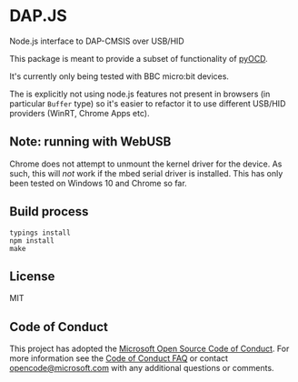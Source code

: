 # DAP.JS

Node.js interface to DAP-CMSIS over USB/HID

This package is meant to provide a subset of functionality of [pyOCD](https://github.com/mbedmicro/pyOCD).

It's currently only being tested with BBC micro:bit devices.

The is explicitly not using node.js features not present in browsers (in particular `Buffer` type)
so it's easier to refactor it to use different USB/HID providers (WinRT, Chrome Apps etc).

## Note: running with WebUSB

Chrome does not attempt to unmount the kernel driver for the device. As such,
this will _not_ work if the mbed serial driver is installed. This has only been
tested on Windows 10 and Chrome so far.

## Build process

```
typings install
npm install
make
```

## License

MIT

## Code of Conduct

This project has adopted the [Microsoft Open Source Code of Conduct](https://opensource.microsoft.com/codeofconduct/). For more information see the [Code of Conduct FAQ](https://opensource.microsoft.com/codeofconduct/faq/) or contact [opencode@microsoft.com](mailto:opencode@microsoft.com) with any additional questions or comments.
